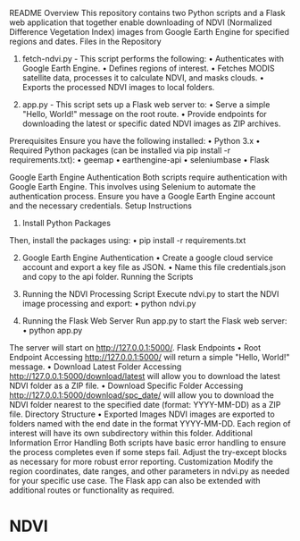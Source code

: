 README
Overview
This repository contains two Python scripts and a Flask web application that together enable downloading of NDVI (Normalized Difference Vegetation Index) images from Google Earth Engine for specified regions and dates.
Files in the Repository

1.	fetch-ndvi.py - This script performs the following:
•	Authenticates with Google Earth Engine.
•	Defines regions of interest.
•	Fetches MODIS satellite data, processes it to calculate NDVI, and masks clouds.
•	Exports the processed NDVI images to local folders.

2.	app.py - This script sets up a Flask web server to:
•	Serve a simple "Hello, World!" message on the root route.
•	Provide endpoints for downloading the latest or specific dated NDVI images as ZIP archives.

Prerequisites
Ensure you have the following installed:
•	Python 3.x
•	Required Python packages (can be installed via pip install -r requirements.txt):
•	geemap
•	earthengine-api
•	seleniumbase
•	Flask

Google Earth Engine Authentication
Both scripts require authentication with Google Earth Engine. This involves using Selenium to automate the authentication process. Ensure you have a Google Earth Engine account and the necessary credentials.
Setup Instructions

1.	Install Python Packages

Then, install the packages using:
•	pip install -r requirements.txt

2.	Google Earth Engine Authentication
•	Create a google cloud service account and export a key file as JSON.
•	Name this file credentials.json and copy to the api folder.
Running the Scripts

1.	Running the NDVI Processing Script
Execute ndvi.py to start the NDVI image processing and export:
•	python ndvi.py
2.	Running the Flask Web Server
Run app.py to start the Flask web server:
•	python app.py

The server will start on http://127.0.0.1:5000/.
Flask Endpoints
•	Root Endpoint
Accessing http://127.0.0.1:5000/ will return a simple "Hello, World!" message.
•	Download Latest Folder
Accessing http://127.0.0.1:5000/download/latest will allow you to download the latest NDVI folder as a ZIP file.
•	Download Specific Folder
Accessing http://127.0.0.1:5000/download/spc_date/<date> will allow you to download the NDVI folder nearest to the specified date (format: YYYY-MM-DD) as a ZIP file.
Directory Structure
•	Exported Images
NDVI images are exported to folders named with the end date in the format YYYY-MM-DD. Each region of interest will have its own subdirectory within this folder.
Additional Information
Error Handling
Both scripts have basic error handling to ensure the process completes even if some steps fail. Adjust the try-except blocks as necessary for more robust error reporting.
Customization
Modify the region coordinates, date ranges, and other parameters in ndvi.py as needed for your specific use case. The Flask app can also be extended with additional routes or functionality as required.


# NDVI
